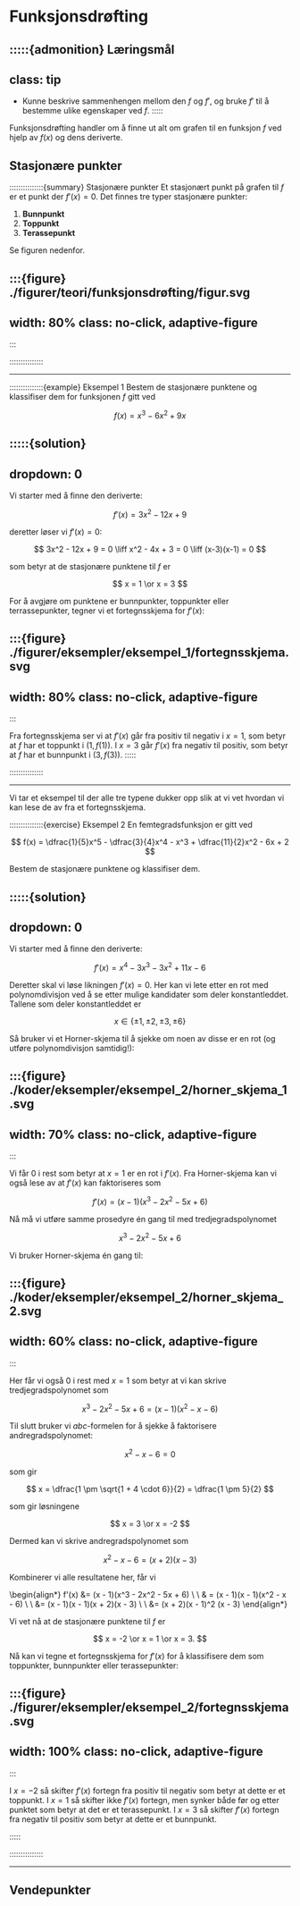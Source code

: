 # Funksjonsdrøfting

:::::{admonition} Læringsmål
---
class: tip
---
* Kunne beskrive sammenhengen mellom den $f$ og $f'$, og bruke $f'$ til å bestemme ulike egenskaper ved $f$.
:::::


Funksjonsdrøfting handler om å finne ut alt om grafen til en funksjon $f$ ved hjelp av $f(x)$ og dens deriverte. 

## Stasjonære punkter

:::::::::::::::{summary} Stasjonære punkter
Et stasjonært punkt på grafen til $f$ er et punkt der $f'(x) = 0$. Det finnes tre typer stasjonære punkter:
1. **Bunnpunkt**
2. **Toppunkt**
3. **Terassepunkt**

Se figuren nedenfor.

:::{figure} ./figurer/teori/funksjonsdrøfting/figur.svg
---
width: 80% 
class: no-click, adaptive-figure
---
:::



:::::::::::::::

---


:::::::::::::::{example} Eksempel 1
Bestem de stasjonære punktene og klassifiser dem for funksjonen $f$ gitt ved 

$$
f(x) = x^3 - 6x^2 + 9x
$$

:::::{solution}
---
dropdown: 0
---
Vi starter med å finne den deriverte:

$$
f'(x) = 3x^2 - 12x + 9
$$

deretter løser vi $f'(x) = 0$: 

$$
3x^2 - 12x + 9 = 0 \liff x^2 - 4x + 3 = 0 \liff (x-3)(x-1) = 0 
$$

som betyr at de stasjonære punktene til $f$ er 

$$
x = 1 \or x = 3
$$

For å avgjøre om punktene er bunnpunkter, toppunkter eller terrassepunkter, tegner vi et fortegnsskjema for $f'(x)$:

:::{figure} ./figurer/eksempler/eksempel_1/fortegnsskjema.svg
---
width: 80%
class: no-click, adaptive-figure
---
:::

Fra fortegnsskjema ser vi at $f'(x)$ går fra positiv til negativ i $x = 1$, som betyr at $f$ har et toppunkt i $(1, f(1))$. I $x = 3$ går $f'(x)$ fra negativ til positiv, som betyr at $f$ har et bunnpunkt i $(3, f(3))$.
:::::


:::::::::::::::

---

Vi tar et eksempel til der alle tre typene dukker opp slik at vi vet hvordan vi kan lese de av fra et fortegnsskjema.

:::::::::::::::{exercise} Eksempel 2
En femtegradsfunksjon er gitt ved 

$$
f(x) = \dfrac{1}{5}x^5 - \dfrac{3}{4}x^4 - x^3 + \dfrac{11}{2}x^2 - 6x + 2
$$

Bestem de stasjonære punktene og klassifiser dem.

:::::{solution}
---
dropdown: 0
---
Vi starter med å finne den deriverte:

$$
f'(x) = x^4 - 3x^3 - 3x^2 + 11x - 6
$$

Deretter skal vi løse likningen $f'(x) = 0$. Her kan vi lete etter en rot med polynomdivisjon ved å se etter mulige kandidater som deler konstantleddet. Tallene som deler konstantleddet er 

$$
x \in \{\pm 1, \pm 2, \pm 3, \pm 6\}
$$

Så bruker vi et Horner-skjema til å sjekke om noen av disse er en rot (og utføre polynomdivisjon samtidig!):

:::{figure} ./koder/eksempler/eksempel_2/horner_skjema_1.svg
---
width: 70%
class: no-click, adaptive-figure
---
:::

Vi får $0$ i rest som betyr at $x = 1$ er en rot i $f'(x)$. Fra Horner-skjema kan vi også lese av at $f'(x)$ kan faktoriseres som

$$
f'(x) = (x - 1)(x^3 - 2x^2 - 5x + 6)
$$

Nå må vi utføre samme prosedyre én gang til med tredjegradspolynomet 

$$
x^3 - 2x^2 - 5x + 6
$$

Vi bruker Horner-skjema én gang til: 

:::{figure} ./koder/eksempler/eksempel_2/horner_skjema_2.svg
---
width: 60%
class: no-click, adaptive-figure
---
:::

Her får vi også $0$ i rest med $x = 1$ som betyr at vi kan skrive tredjegradspolynomet som

$$
x^3 - 2x^2 - 5x + 6 = (x - 1)(x^2 - x - 6)
$$

Til slutt bruker vi $abc$-formelen for å sjekke å faktorisere andregradspolynomet:

$$
x^2 - x - 6 = 0
$$

som gir 

$$
x = \dfrac{1 \pm \sqrt{1 + 4 \cdot 6}}{2} = \dfrac{1 \pm 5}{2}
$$

som gir løsningene

$$
x = 3 \or x = -2
$$

Dermed kan vi skrive andregradspolynomet som

$$
x^2 - x - 6 = (x + 2)(x - 3)
$$

Kombinerer vi alle resultatene her, får vi 

\begin{align*}
    f'(x) &= (x - 1)(x^3 - 2x^2 - 5x + 6) \\
    \\
    & = (x - 1)(x - 1)(x^2 - x - 6) \\
    \\
    &= (x - 1)(x - 1)(x + 2)(x - 3) \\
    \\
    &= (x + 2)(x - 1)^2 (x - 3)
\end{align*}

Vi vet nå at de stasjonære punktene til $f$ er 

$$
x = -2 \or x = 1 \or x = 3.
$$

Nå kan vi tegne et fortegnsskjema for $f'(x)$ for å klassifisere dem som toppunkter, bunnpunkter eller terassepunkter:


:::{figure} ./figurer/eksempler/eksempel_2/fortegnsskjema.svg
---
width: 100%
class: no-click, adaptive-figure
---
:::


I $x = -2$ så skifter $f'(x)$ fortegn fra positiv til negativ som betyr at dette er et toppunkt. I $x = 1$ så skifter ikke $f'(x)$ fortegn, men synker både før og etter punktet som betyr at det er et terassepunkt. I $x = 3$ så skifter $f'(x)$ fortegn fra negativ til positiv som betyr at dette er et bunnpunkt.

:::::

:::::::::::::::


---



## Vendepunkter 